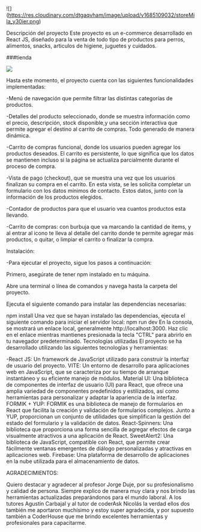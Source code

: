 ![]
(https://res.cloudinary.com/dtgaqvham/image/upload/v1685109032/storeMila_y30ier.png)




Descripción del proyecto
Este proyecto es un e-commerce desarrollado en React JS, diseñado para la venta de todo tipo de productos para perros, alimentos, snacks, articulos de higiene, juguetes y cuidados.



###tienda

![](
https://res.cloudinary.com/dtgaqvham/image/upload/v1689871410/dogStoremilafoto_ls4ted.png)


Hasta este momento, el proyecto cuenta con las siguientes funcionalidades implementadas:


-Menú de navegación que permite filtrar las distintas categorías de productos.


-Detalles del producto seleccionado, donde se  muestra información como el precio, descripción, stock disponible,y una sección interactiva que permite agregar el destino al carrito de compras. Todo generado de manera dinámica.


-Carrito de compras funcional, donde los usuarios pueden agregar los productos deseados. El carrito es persistente, lo que significa que los datos se mantienen incluso si la página se actualiza parcialmente durante el proceso de compra.


-Vista de pago (checkout), que se muestra una vez que los usuarios finalizan su compra en el carrito. En esta vista, se les solicita completar un formulario con los datos mínimos de contacto. Estos datos, junto con la información de los productos elegidos.


-Contador de productos para que el usuario vea cuantos productos esta llevando.


-Carrito de compras:  con burbuja que va marcando la cantidad de items, y al entrar al icono te lleva al detalle del carrito donde te permite agregar más productos, o quitar, o limpiar el carrito o finalizar la compra.




Instalación:

-Para ejecutar el proyecto, sigue los pasos a continuación:

Primero, asegúrate de tener npm instalado en tu máquina.

Abre una terminal o línea de comandos y navega hasta la carpeta del proyecto.

Ejecuta el siguiente comando para instalar las dependencias necesarias:

npm install
Una vez que se hayan instalado las dependencias, ejecuta el siguiente comando para iniciar el servidor local:
npm run dev
En la consola, se mostrará un enlace local, generalmente http://localhost:3000. Haz clic en el enlace mientras mantienes presionada la tecla "CTRL" para abrirlo en tu navegador predeterminado.
Tecnologías utilizadas
El proyecto se ha desarrollado utilizando las siguientes tecnologías y herramientas:

-React JS: Un framework de JavaScript utilizado para construir la interfaz de usuario del proyecto.
VITE: Un entorno de desarrollo para aplicaciones web en JavaScript, que se caracteriza por su tiempo de arranque instantáneo y su eficiente manejo de módulos.
Material UI: Una biblioteca de componentes de interfaz de usuario (UI) para React, que ofrece una amplia variedad de componentes predefinidos y estilizados, así como herramientas para personalizar y adaptar la apariencia de la interfaz.
FORMIK + YUP: FORMIK es una biblioteca de manejo de formularios en React que facilita la creación y validación de formularios complejos. Junto a YUP, proporcionan un conjunto de utilidades que simplifican la gestión del estado del formulario y la validación de datos.
React-Spinners: Una biblioteca que proporciona una forma sencilla de agregar efectos de carga visualmente atractivos a una aplicación de React.
SweetAlert2: Una biblioteca de JavaScript, compatible con React, que permite crear fácilmente ventanas emergentes de diálogo personalizadas y atractivas en aplicaciones web.
Firebase: Una plataforma de desarrollo de aplicaciones en la nube utilizada para el almacenamiento de datos.


AGRADECIMIENTOS:

Quiero destacar y agradecer al profesor Jorge Duje, por su profesionalismo y calidad de persona. Siempre explico de manera muy clara y nos brindo las herramientas actualizadas preparándonos para el mundo laboral. 
A los tutores Agustin Carbajal y al tutor de coderAsk Nicolás la verdad ellos dos también me aportaron muchísimo y estoy super agradecida,
y por supuesto también a CoderHouse que me brindo excelentes herramientas y profesionales para capacitarme.



